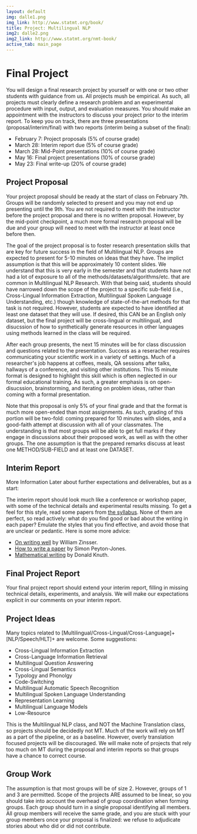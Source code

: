 ```yaml
---
layout: default
img: dalle1.png
img_link: http://www.statmt.org/book/
title: Project: Multilingual NLP
img2: dalle2.png
img2_link: http://www.statmt.org/nmt-book/
active_tab: main_page
---
```


Final Project
=============

You will design a final research project by yourself or with one or two other
students with guidance from us. All
projects mush be empirical. As such, all projects 
must clearly define a research problem and an experimental procedure with 
input, output, and evaluation measures. You should make an appointment with
the instructors to discuss your project prior to the interim report. To
keep you on track, there are three presentations (proposal/interim/final) with
two reports (interim being a subset of the final):

<!-- * BEFORE October 19: Meet with your instructors, by [appointment](https://docs.google.com/document/d/1DVmTdxl9WqlrV7VVZB5uw5ix5WtnEmfGLrGk2JHueUo/edit?usp=sharing). -->
* February 7: Project proposals (5% of course grade)
* March 28: Interim report due (5% of course grade)
* March  28: Mid-Point presentations (10% of course grade)
* May 16: Final project presentations (10% of course grade)
* May 23: Final write-up (20% of course grade)


<!-- Project Presentations
---------------------

Please [sign up](https://docs.google.com/document/d/116YjbaF189kINjbIXRviO5AQnb4edqANs-GBqGbuZRc/edit?usp=sharing). -->

Project Proposal
----------------
Your project proposal should be ready at the start of class on February 7th.
Groups will be randomly selected to present and you may not end up presenting
until the 9th. You are not required
to meet with the instructor before the project proposal and there is no
written proposal. However, by the mid-point checkpoint, a much more formal
research proposal will be due and your group will need to meet with the
instructor at least once before then.

<!-- Your project proposal must identify a concrete research plan. A survey
proposal must clearly identify:

* A coherent research area related to machine translation. The research
area could be organized around a specific application, a technical 
problem, or a coherent set of methods for solving problems. The area
should be one that has not been surveyed before, or at least not 
recently.

* A set of initial papers to be surveyed.

* An outline of the themes that you expect to find, and questions that
you hope to learn answers to.

An empirical proposal must clearly idenfity:

* A single problem related to machine translation. Your problem should
be illustrated with an example and stated formally, ideally in the first
paragraph.

* An outline of your project. How will you solve the problem? What models 
and algorithms will you implement? What software will you use? 

* An experimental design. How will you know if you solved the problem?
You should clearly identify input, output, and evaluation measures.

The proposal is a contract. If we give you full credit for it, we expect
you to implement it and analyze the results, and we will give you full 
credit for the entire project if you do. If you turn in a weak proposal, 
you can revise it and resubmit it before moving forward. But the longer you 
take to define your project, the less time you will have to implement it, so
do the best you can for this early checkpoint. -->

The goal of the project proposal is to foster research presentation skills
that are key for future success in the field of Multilingual NLP. Groups
are expected to present for 5-10 minutes on ideas that they have. The implict
assumption is that this will be approximately 10 content slides. We 
understand that this is very early in the semester and that students have
not had a lot of exposure to all of the methods/datasets/algorithms/etc.
that are common in Multilingual NLP Research. With that being said,
students should have narrowed down the scope of the project to a specific
sub-field (i.e., Cross-Lingual Information Extraction, Multilingual
Spoken Language Understanding, etc.) though knowledge of state-of-the-art
methods for that task is not required. However, students are expected
to have identified at least one dataset that they will use. If desired, this
CAN be an English only dataset, but the final project will be cross-lingual or
multilingual, and disucssion of how to synthetically generate resources in
other languages using methods learned in the class will be required.

After each group presents, the next 15 minutes will be for class discussion
and questions related to the presentation. Success as a reseracher requires
communicating your scientific work in a variety of settings. Much of a 
researcher's job happens at coffees, meals, QA sessions after talks, hallways
of a conference, and visiting other institutions. This 15 minute format is
designed to highlight this skill which is often neglected in our formal
educational training. As such, a greater emphasis is on open-disucssion,
brainstorming, and iterating on problem ideas, rather than coming with a 
formal presentation.

Note that this proposal is only 5% of your final grade and that the format
is much more open-ended than most assignments. As such, grading of this
portion will be two-fold: coming prepared for 10 minutes with slides, and
a good-faith attempt at discussion with all of your classmates. The
understanding is that most groups will be able to get full marks if they
engage in discussions about their proposed work, as well as with the 
other groups. The one assumption is that the prepared remarks discuss
at least one METHOD/SUB-FIELD and at least one DATASET.

Interim Report
--------------

More Information Later about further expectations and deliverables,
but as a start:

<!-- For your interim report, you should have made substantial progress
on your project. For a survey, you should have read many of the papers,
identified main themes of the literature, and synthesized these into an 
outline. For an empirical project, you should have collected data, developed
baseline algorithms and metrics, and run preliminary experiments. Your 
interim report is an extension of your proposal, clarifying existing
material where requested, adding technical details of completed work, and 
outlining planned work. A reader should be able to answer these questions:

* What problem are you trying to solve or survey? Illustrate the problem with
examples and a give a precise technical description. Clearly identify inputs
and outputs. Be concise: if you don't hook your reader in the first paragraph
or so, they won't keep reading.

* Why is the problem important? If you could solve it, would you answer 
a scientific or mathematical question about language? Would you be able to 
build better, faster, or more usable systems than we can build now?

* Why is the problem hard? How do the obvious solutions fail? For an 
empirical project, answer this question by implementing and/ or running a 
baseline algorithm and analyzing the failure cases. For a survey paper, you
should find evidence in the literature.

* For an empirical paper: what is your proposed solution? Give a technical
description of your planned work, with enough detail that someone could
implement it. Your description should include an evaluation plan. For a 
survey paper: what are solutions that have been tried? Your description
should be convincing enough that your reader believes they'll learn
something interesting if they read all the way to the end of your 
(as yet unwritten!) final report.
-->

The interim report should look much like a conference or workshop paper, with
some of the technical details and experimental results missing. To get a feel
for this style, read some papers from [the syllabus](syllabus.html). None of
them are perfect, so read actively: what do you find good or bad
about the writing in each paper? Emulate the styles that you find effective, 
and avoid those that are unclear or pedantic. Here is some more advice:

* [On writing well](http://www.amazon.com/Writing-Well-30th-Anniversary-Edition/dp/0060891548) by William Zinsser.
* [How to write a paper](http://research.microsoft.com/en-us/um/people/simonpj/papers/giving-a-talk/writing-a-paper-slides.pdf) by Simon Peyton-Jones.
* [Mathematical writing](http://jmlr.org/reviewing-papers/knuth_mathematical_writing.pdf) by Donald Knuth.

Final Project Report
--------------------------------------------

Your final project report should extend your interim report, filling in 
missing technical details, experiments, and analysis. We will make our
expectations explicit in our comments on your interim report.

Project Ideas
-------------

Many topics related to [Multilingual/Cross-Lingual/Cross-Language]+ [NLP/Speech/HLT]+
 are welcome. Some suggestions:

* Cross-Lingual Information Extraction
* Cross-Language Information Retrieval
* Multilingual Question Answering
* Cross-Lingual Semantics
* Typology and Phonolgy
* Code-Switching
* Multilingual Automatic Speech Recognition
* Multilingual Spoken Language Understanding
* Representation Learning
* Multilingual Language Models
* Low-Resource

This is the Multilingual NLP class, and NOT the Machine Translation class, so
projects should be decidedly not MT. Much of the work will rely on MT as a part
of the pipeline, or as a baseline. However, overly translation focused projects
will be discouraged. We will make note of projects that rely too much on MT
during the proposal and interim reports so that groups have a chance to correct
course.

Group Work
----------
The assumption is that most groups will be of size 2. However, groups
of 1 and 3 are permitted. Scope of the projects ARE assumed to be
linear, so you should take into account the overhead 
of group coordination when forming groups. Each group should turn in a single 
proposal identifying all members. All group members will receive the same grade, 
and you are stuck with your group members once your proposal is finalized: we 
refuse to adjudicate stories about who did or did not contribute. 


